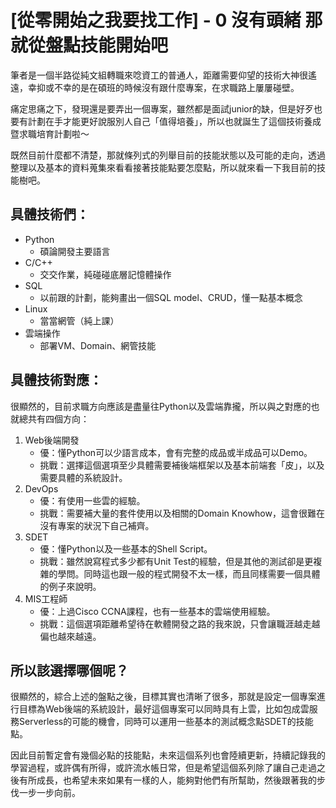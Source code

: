 # [從零開始之我要找工作] - 0 沒有頭緒 那就從盤點技能開始吧

筆者是一個半路從純文組轉職來唸資工的普通人，距離需要仰望的技術大神很遙遠，幸抑或不幸的是在碩班的時候沒有跟什麼專案，在求職路上屢屢碰壁。

痛定思痛之下，發現還是要弄出一個專案，雖然都是面試junior的缺，但是好歹也要有計劃在手才能更好說服別人自己「值得培養」，所以也就誕生了這個技術養成暨求職培育計劃啦～

既然目前什麼都不清楚，那就條列式的列舉目前的技能狀態以及可能的走向，透過整理以及基本的資料蒐集來看看接著技能點要怎麼點，所以就來看一下我目前的技能樹吧。

## 具體技術們：
- Python
  - 碩論開發主要語言
- C/C++
  - 交交作業，純碰碰底層記憶體操作
- SQL
  - 以前跟的計劃，能夠畫出一個SQL model、CRUD，懂一點基本概念
- Linux
  - 當當網管（純上課）
- 雲端操作
  - 部署VM、Domain、網管技能

## 具體技術對應：
很顯然的，目前求職方向應該是盡量往Python以及雲端靠攏，所以與之對應的也就總共有四個方向：

1. Web後端開發
   - 優：懂Python可以少語言成本，會有完整的成品或半成品可以Demo。
   - 挑戰：選擇這個選項至少具體需要補後端框架以及基本前端套「皮」，以及需要具體的系統設計。
2. DevOps
   - 優：有使用一些雲的經驗。
   - 挑戰：需要補大量的套件使用以及相關的Domain Knowhow，這會很難在沒有專案的狀況下自己補齊。
3. SDET
   - 優：懂Python以及一些基本的Shell Script。
   - 挑戰：雖然說寫程式多少都有Unit Test的經驗，但是其他的測試卻是更複雜的學問。同時這也跟一般的程式開發不太一樣，而且同樣需要一個具體的例子來說明。
4. MIS工程師
   - 優：上過Cisco CCNA課程，也有一些基本的雲端使用經驗。
   - 挑戰：這個選項距離希望待在軟體開發之路的我來說，只會讓職涯越走越偏也越來越遠。

## 所以該選擇哪個呢？

很顯然的，綜合上述的盤點之後，目標其實也清晰了很多，那就是設定一個專案進行目標為Web後端的系統設計，最好這個專案可以同時具有上雲，比如包成雲服務Serverless的可能的機會，同時可以運用一些基本的測試概念點SDET的技能點。

因此目前暫定會有幾個必點的技能點，未來這個系列也會陸續更新，持續記錄我的學習過程，或許偶有所得，或許流水帳日常，但是希望這個系列除了讓自己走過之後有所成長，也希望未來如果有一樣的人，能夠對他們有所幫助，然後跟著我的步伐一步一步向前。